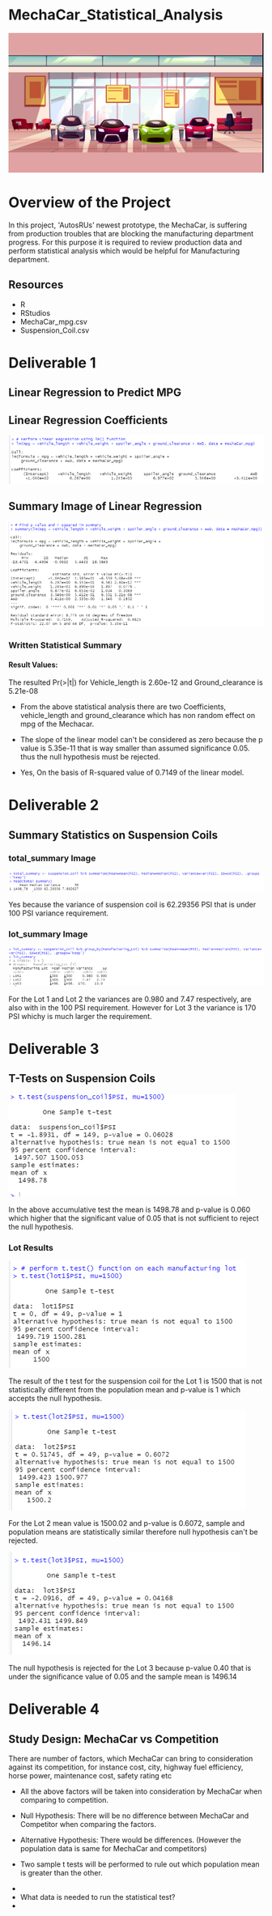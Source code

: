 # MechaCar_Statistical_Analysis

![git-hub](https://github.com/MonaElahi/MechaCar_Statistical_Analysis/blob/780ac1f0230d01698cda7af35aaeb2db2dcdec80/Display.jpg)

# Overview of the Project

In this project, 'AutosRUs’ newest prototype, the MechaCar, is suffering from production troubles that are blocking the manufacturing department progress. 
For this purpose it is required to review production data and perform statistical analysis which would be helpful for Manufacturing department.

## Resources

- R 
- RStudios
- MechaCar_mpg.csv
- Suspension_Coil.csv

# Deliverable 1

## Linear Regression to Predict MPG

## Linear Regression Coefficients
![git-hub](https://github.com/MonaElahi/MechaCar_Statistical_Analysis/blob/72bb5e4280cff830ec5c4cd7952eec00ba666746/Images/LinearReg.PNG)

## Summary Image of Linear Regression
![git-hub](https://github.com/MonaElahi/MechaCar_Statistical_Analysis/blob/72bb5e4280cff830ec5c4cd7952eec00ba666746/Images/Deliverble1_Summary.PNG)

### Written Statistical Summary

#### Result Values:

The resulted Pr(>|t|) for Vehicle_length is 2.60e-12 and Ground_clearance is 5.21e-08

- From the above statistical analysis there are two Coefficients, vehicle_length and ground_clearance which has non random effect on mpg of the Mechacar.

- The slope of the linear model can't be considered as zero because the p value is 5.35e-11 that is way smaller than assumed significance 0.05. 
thus the null hypothesis must be rejected. 

- Yes, On the basis of R-squared value of 0.7149 of the linear model.   

# Deliverable 2

## Summary Statistics on Suspension Coils

### total_summary Image

![git-hub](https://github.com/MonaElahi/MechaCar_Statistical_Analysis/blob/72bb5e4280cff830ec5c4cd7952eec00ba666746/Images/Deliverable2_TotalSummary.PNG)

Yes because the variance of suspension coil is 62.29356 PSI that is under 100 PSI variance requirement.

### lot_summary Image
![git-hub](https://github.com/MonaElahi/MechaCar_Statistical_Analysis/blob/72bb5e4280cff830ec5c4cd7952eec00ba666746/Images/Deliverable2_LotSummary.PNG)

For the Lot 1 and Lot 2 the variances are 0.980 and 7.47 respectively, are also with in the 100 PSI requirement.
However for Lot 3 the variance is 170 PSI whichy is much larger the requirement.

# Deliverable 3

## T-Tests on Suspension Coils

![git-hub](https://github.com/MonaElahi/MechaCar_Statistical_Analysis/blob/72bb5e4280cff830ec5c4cd7952eec00ba666746/Images/ttestResults.PNG)

In the above accumulative test the mean is 1498.78 and p-value is 0.060 which higher that the significant value of 0.05
that is not sufficient to reject the null hypothesis. 

### Lot Results 

![git-hub](https://github.com/MonaElahi/MechaCar_Statistical_Analysis/blob/2c3b24f80ad097ef7bada1ba04f1abc32abe4ceb/Images/Images/tTestLot1.PNG)

The result of the t test for the suspension coil for the Lot 1 is 1500 that is not statistically different from the population mean and p-value 
is 1 which accepts the null hypothesis.

![git-hub](https://github.com/MonaElahi/MechaCar_Statistical_Analysis/blob/2c3b24f80ad097ef7bada1ba04f1abc32abe4ceb/Images/Images/tTestLot2.PNG)

For the Lot 2 mean value is 1500.02 and p-value is 0.6072, sample and population means are statistically similar therefore null hypothesis can't be rejected.   

![git-hub](https://github.com/MonaElahi/MechaCar_Statistical_Analysis/blob/2c3b24f80ad097ef7bada1ba04f1abc32abe4ceb/Images/Images/tTestLot3.PNG)

The null hypothesis is rejected for the Lot 3 because p-value 0.40 that is under the significance value of 0.05 and the sample mean is 1496.14

# Deliverable 4

## Study Design: MechaCar vs Competition

There are number of factors, which MechaCar can bring to consideration against its competition, 
for instance cost, city, highway fuel efficiency, horse power, maintenance cost, safety rating etc 

- All the above factors will be taken into consideration by MechaCar when comparing to competition. 

- Null Hypothesis: There will be no difference between MechaCar and Competitor when comparing the factors.
- Alternative Hypothesis: There would be differences. (However the population data is same for MechaCar and competitors) 

- Two sample t tests will be performed to rule out which population mean is greater than the other.

* 
* What data is needed to run the statistical test?
* 

